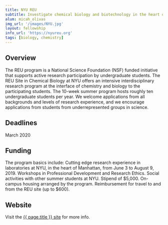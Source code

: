 ```yaml
---
title: NYU REU
subtitle: Investigate chemical biology and biotechnology in the heart of New York City
alum: micah_olivas
img_url: '/images/NYU.jpg'
layout: fellowship
info_url: 'https://nyureu.org'
tags: [biology, chemistry]
---
```

## Overview
The REU program is a National Science Foundation (NSF) funded initiative that supports active research participation by undergraduate students. The REU Site in Chemical Biology at NYU offers an intensive interdisciplinary research program at the interface of chemistry and biology to the participating students. The 10-week summer program hosts roughly ten undergraduate students per year. We welcome applications from all backgrounds and levels of research experience, and we encourage applications from students from underrepresented groups in science.

## Deadlines
March 2020

## Funding
The program basics include: Cutting edge research experience in laboratories at NYU, in the heart of Manhattan, from June 3 to August 9, 2019. Workshops in Professional Development and Research Ethics. Social activities with other summer students at NYU. Stipend of $5,000. On-campus housing arranged by the program. Reimbursement for travel to and from the REU site (up to $600).

## Website
  <p> Visit the <a href="https://nyureu.org"> {{ page.title }} site</a> for more info.</p>
